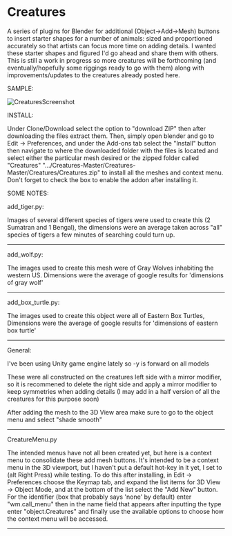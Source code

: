 # Creatures
A series of plugins for Blender for additional (Object->Add->Mesh) buttons to insert starter shapes for a number of animals: sized and proportioned accurately so that artists can focus more time on adding details.
I wanted these starter shapes and figured I'd go ahead and share them with others. This is still a work in progress so more creatures will be forthcoming (and eventually/hopefully some riggings ready to go with them) along with improvements/updates to the creatures already posted here.


SAMPLE:

![CreaturesScreenshot](https://user-images.githubusercontent.com/50467171/83375187-09a11a00-a39c-11ea-8c29-83639bec0c94.png)



INSTALL:
 
 Under Clone/Download select the option to "download ZIP" then after downloading the files extract them. Then, simply open blender and go to Edit -> Preferences, and under the Add-ons tab select the "Install" button then navigate to where the downloaded folder with the files is located and select either the particular mesh desired or the zipped folder called "Creatures" ".../Creatures-Master/Creatures-Master/Creatures/Creatures.zip" to install all the meshes and context menu. Don't forget to check the box to enable the addon after installing it.

SOME NOTES:


  add_tiger.py:
  
   Images of several different species of tigers were used to create this (2 Sumatran and 1 Bengal), the dimensions were an average taken across "all" species of tigers a few minutes of searching could turn up.


------------------------------------------------------------------------------------------------------------

  add_wolf.py:
  
   The images used to create this mesh were of Gray Wolves inhabiting the western US. Dimensions were the average of google results for 'dimensions of gray wolf'

------------------------------------------------------------------------------------------------------------

  add_box_turtle.py:
  
   The images used to create this object were all of Eastern Box Turtles, Dimensions were the average of google results for 'dimensions of eastern box turtle'

------------------------------------------------------------------------------------------------------------

  General:
  
   I've been using Unity game engine lately so -y is forward on all models
   
   These were all constructed on the creatures left side with a mirror modifier, so it is recommened to delete the right side and apply a mirror modifier to keep symmetries when adding details (I may add in a half version of all the creatures for this purpose soon)
   
   After adding the mesh to the 3D View area make sure to go to the object menu and select "shade smooth"
   
-------------------------------------------------------------------------------------------------------------

CreatureMenu.py
  
  The intended menus have not all been created yet, but here is a context menu to consolidate these add mesh buttons. It's intended to be a context menu in the 3D viewport, but I haven't put a default hot-key in it yet, I set to (alt Right Press) while testing. To do this after installing, in Edit -> Preferences choose the Keymap tab, and expand the list items for 3D View -> Object Mode, and at the bottom of the list select the "Add New" button. For the identifier (box that probably says 'none' by default) enter "wm.call_menu" then in the name field that appears after inputting the type enter "object.Creatures" and finally use the available options to choose how the context menu will be accessed.

--------------------------------------------------------------------------------------------------------------
    
